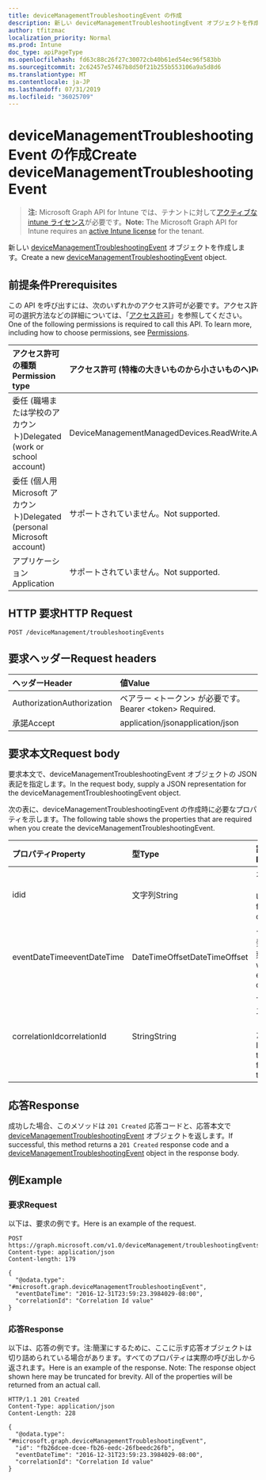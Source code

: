 ```yaml
---
title: deviceManagementTroubleshootingEvent の作成
description: 新しい deviceManagementTroubleshootingEvent オブジェクトを作成します。
author: tfitzmac
localization_priority: Normal
ms.prod: Intune
doc_type: apiPageType
ms.openlocfilehash: fd63c88c26f27c30072cb40b61ed54ec96f583bb
ms.sourcegitcommit: 2c62457e57467b8d50f21b255b553106a9a5d8d6
ms.translationtype: MT
ms.contentlocale: ja-JP
ms.lasthandoff: 07/31/2019
ms.locfileid: "36025709"
---
```

# <a name="create-devicemanagementtroubleshootingevent"></a><span data-ttu-id="81327-103">deviceManagementTroubleshootingEvent の作成</span><span class="sxs-lookup"><span data-stu-id="81327-103">Create deviceManagementTroubleshootingEvent</span></span>

> <span data-ttu-id="81327-104">**注:** Microsoft Graph API for Intune では、テナントに対して[アクティブな intune ライセンス](https://go.microsoft.com/fwlink/?linkid=839381)が必要です。</span><span class="sxs-lookup"><span data-stu-id="81327-104">**Note:** The Microsoft Graph API for Intune requires an [active Intune license](https://go.microsoft.com/fwlink/?linkid=839381) for the tenant.</span></span>

<span data-ttu-id="81327-105">新しい [deviceManagementTroubleshootingEvent](../resources/intune-troubleshooting-devicemanagementtroubleshootingevent.md) オブジェクトを作成します。</span><span class="sxs-lookup"><span data-stu-id="81327-105">Create a new [deviceManagementTroubleshootingEvent](../resources/intune-troubleshooting-devicemanagementtroubleshootingevent.md) object.</span></span>

## <a name="prerequisites"></a><span data-ttu-id="81327-106">前提条件</span><span class="sxs-lookup"><span data-stu-id="81327-106">Prerequisites</span></span>
<span data-ttu-id="81327-p101">この API を呼び出すには、次のいずれかのアクセス許可が必要です。アクセス許可の選択方法などの詳細については、「[アクセス許可](/graph/permissions-reference)」を参照してください。</span><span class="sxs-lookup"><span data-stu-id="81327-p101">One of the following permissions is required to call this API. To learn more, including how to choose permissions, see [Permissions](/graph/permissions-reference).</span></span>

|<span data-ttu-id="81327-109">アクセス許可の種類</span><span class="sxs-lookup"><span data-stu-id="81327-109">Permission type</span></span>|<span data-ttu-id="81327-110">アクセス許可 (特権の大きいものから小さいものへ)</span><span class="sxs-lookup"><span data-stu-id="81327-110">Permissions (from most to least privileged)</span></span>|
|:---|:---|
|<span data-ttu-id="81327-111">委任 (職場または学校のアカウント)</span><span class="sxs-lookup"><span data-stu-id="81327-111">Delegated (work or school account)</span></span>|<span data-ttu-id="81327-112">DeviceManagementManagedDevices.ReadWrite.All</span><span class="sxs-lookup"><span data-stu-id="81327-112">DeviceManagementManagedDevices.ReadWrite.All</span></span>|
|<span data-ttu-id="81327-113">委任 (個人用 Microsoft アカウント)</span><span class="sxs-lookup"><span data-stu-id="81327-113">Delegated (personal Microsoft account)</span></span>|<span data-ttu-id="81327-114">サポートされていません。</span><span class="sxs-lookup"><span data-stu-id="81327-114">Not supported.</span></span>|
|<span data-ttu-id="81327-115">アプリケーション</span><span class="sxs-lookup"><span data-stu-id="81327-115">Application</span></span>|<span data-ttu-id="81327-116">サポートされていません。</span><span class="sxs-lookup"><span data-stu-id="81327-116">Not supported.</span></span>|

## <a name="http-request"></a><span data-ttu-id="81327-117">HTTP 要求</span><span class="sxs-lookup"><span data-stu-id="81327-117">HTTP Request</span></span>
<!-- {
  "blockType": "ignored"
}
-->
``` http
POST /deviceManagement/troubleshootingEvents
```

## <a name="request-headers"></a><span data-ttu-id="81327-118">要求ヘッダー</span><span class="sxs-lookup"><span data-stu-id="81327-118">Request headers</span></span>
|<span data-ttu-id="81327-119">ヘッダー</span><span class="sxs-lookup"><span data-stu-id="81327-119">Header</span></span>|<span data-ttu-id="81327-120">値</span><span class="sxs-lookup"><span data-stu-id="81327-120">Value</span></span>|
|:---|:---|
|<span data-ttu-id="81327-121">Authorization</span><span class="sxs-lookup"><span data-stu-id="81327-121">Authorization</span></span>|<span data-ttu-id="81327-122">ベアラー &lt;トークン&gt; が必要です。</span><span class="sxs-lookup"><span data-stu-id="81327-122">Bearer &lt;token&gt; Required.</span></span>|
|<span data-ttu-id="81327-123">承諾</span><span class="sxs-lookup"><span data-stu-id="81327-123">Accept</span></span>|<span data-ttu-id="81327-124">application/json</span><span class="sxs-lookup"><span data-stu-id="81327-124">application/json</span></span>|

## <a name="request-body"></a><span data-ttu-id="81327-125">要求本文</span><span class="sxs-lookup"><span data-stu-id="81327-125">Request body</span></span>
<span data-ttu-id="81327-126">要求本文で、deviceManagementTroubleshootingEvent オブジェクトの JSON 表記を指定します。</span><span class="sxs-lookup"><span data-stu-id="81327-126">In the request body, supply a JSON representation for the deviceManagementTroubleshootingEvent object.</span></span>

<span data-ttu-id="81327-127">次の表に、deviceManagementTroubleshootingEvent の作成時に必要なプロパティを示します。</span><span class="sxs-lookup"><span data-stu-id="81327-127">The following table shows the properties that are required when you create the deviceManagementTroubleshootingEvent.</span></span>

|<span data-ttu-id="81327-128">プロパティ</span><span class="sxs-lookup"><span data-stu-id="81327-128">Property</span></span>|<span data-ttu-id="81327-129">型</span><span class="sxs-lookup"><span data-stu-id="81327-129">Type</span></span>|<span data-ttu-id="81327-130">説明</span><span class="sxs-lookup"><span data-stu-id="81327-130">Description</span></span>|
|:---|:---|:---|
|<span data-ttu-id="81327-131">id</span><span class="sxs-lookup"><span data-stu-id="81327-131">id</span></span>|<span data-ttu-id="81327-132">文字列</span><span class="sxs-lookup"><span data-stu-id="81327-132">String</span></span>|<span data-ttu-id="81327-133">オブジェクトの UUID</span><span class="sxs-lookup"><span data-stu-id="81327-133">UUID for the object</span></span>|
|<span data-ttu-id="81327-134">eventDateTime</span><span class="sxs-lookup"><span data-stu-id="81327-134">eventDateTime</span></span>|<span data-ttu-id="81327-135">DateTimeOffset</span><span class="sxs-lookup"><span data-stu-id="81327-135">DateTimeOffset</span></span>|<span data-ttu-id="81327-136">イベントが発生した時刻。</span><span class="sxs-lookup"><span data-stu-id="81327-136">Time when the event occurred .</span></span>|
|<span data-ttu-id="81327-137">correlationId</span><span class="sxs-lookup"><span data-stu-id="81327-137">correlationId</span></span>|<span data-ttu-id="81327-138">String</span><span class="sxs-lookup"><span data-stu-id="81327-138">String</span></span>|<span data-ttu-id="81327-139">サービスのエラーをトレースするための ID。</span><span class="sxs-lookup"><span data-stu-id="81327-139">Id used for tracing the failure in the service.</span></span>|



## <a name="response"></a><span data-ttu-id="81327-140">応答</span><span class="sxs-lookup"><span data-stu-id="81327-140">Response</span></span>
<span data-ttu-id="81327-141">成功した場合、このメソッドは `201 Created` 応答コードと、応答本文で [deviceManagementTroubleshootingEvent](../resources/intune-troubleshooting-devicemanagementtroubleshootingevent.md) オブジェクトを返します。</span><span class="sxs-lookup"><span data-stu-id="81327-141">If successful, this method returns a `201 Created` response code and a [deviceManagementTroubleshootingEvent](../resources/intune-troubleshooting-devicemanagementtroubleshootingevent.md) object in the response body.</span></span>

## <a name="example"></a><span data-ttu-id="81327-142">例</span><span class="sxs-lookup"><span data-stu-id="81327-142">Example</span></span>

### <a name="request"></a><span data-ttu-id="81327-143">要求</span><span class="sxs-lookup"><span data-stu-id="81327-143">Request</span></span>
<span data-ttu-id="81327-144">以下は、要求の例です。</span><span class="sxs-lookup"><span data-stu-id="81327-144">Here is an example of the request.</span></span>
``` http
POST https://graph.microsoft.com/v1.0/deviceManagement/troubleshootingEvents
Content-type: application/json
Content-length: 179

{
  "@odata.type": "#microsoft.graph.deviceManagementTroubleshootingEvent",
  "eventDateTime": "2016-12-31T23:59:23.3984029-08:00",
  "correlationId": "Correlation Id value"
}
```

### <a name="response"></a><span data-ttu-id="81327-145">応答</span><span class="sxs-lookup"><span data-stu-id="81327-145">Response</span></span>
<span data-ttu-id="81327-p102">以下は、応答の例です。注:簡潔にするために、ここに示す応答オブジェクトは切り詰められている場合があります。すべてのプロパティは実際の呼び出しから返されます。</span><span class="sxs-lookup"><span data-stu-id="81327-p102">Here is an example of the response. Note: The response object shown here may be truncated for brevity. All of the properties will be returned from an actual call.</span></span>
``` http
HTTP/1.1 201 Created
Content-Type: application/json
Content-Length: 228

{
  "@odata.type": "#microsoft.graph.deviceManagementTroubleshootingEvent",
  "id": "fb26dcee-dcee-fb26-eedc-26fbeedc26fb",
  "eventDateTime": "2016-12-31T23:59:23.3984029-08:00",
  "correlationId": "Correlation Id value"
}
```



